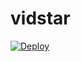 # vidstar

[![Deploy](https://www.herokucdn.com/deploy/button.svg)](https://heroku.com/deploy?template=https://github.com/anurag0598/vidstar.git/)
